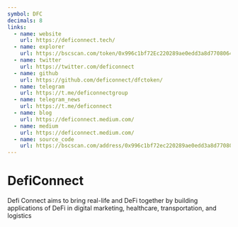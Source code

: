 ```yaml
---
symbol: DFC
decimals: 8
links:
  - name: website
    url: https://deficonnect.tech/
  - name: explorer
    url: https://bscscan.com/token/0x996c1bf72Ec220289ae0edd3a8d77080642121a2
  - name: twitter
    url: https://twitter.com/deficonnect
  - name: github
    url: https://github.com/deficonnect/dfctoken/
  - name: telegram
    url: https://t.me/deficonnectgroup
  - name: telegram_news
    url: https://t.me/deficonnect
  - name: blog
    url: https://deficonnect.medium.com/
  - name: medium
    url: https://deficonnect.medium.com/
  - name: source_code
    url: https://bscscan.com/address/0x996c1bf72ec220289ae0edd3a8d77080642121a2#code
---
```


# DefiConnect

Defi Connect aims to bring real-life and DeFi together by building applications of DeFi in digital marketing, healthcare, transportation, and logistics
